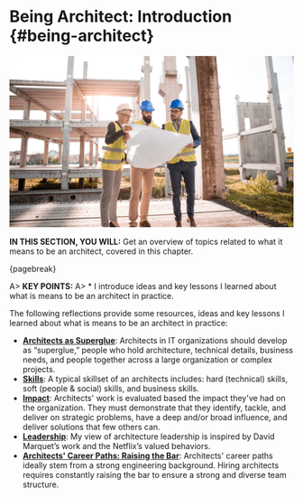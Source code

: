 

# Being Architect: Introduction {#being-architect}


![](assets/images/arch/architect-3979490_1920.jpg)



**IN THIS SECTION, YOU WILL:**  Get an overview of topics related to what it means to be an architect, covered in this chapter.

{pagebreak}

A> **KEY POINTS:**
A> * I introduce ideas and key lessons I learned about what is means to be an architect in practice.

The following reflections provide some resources, ideas and key lessons I learned about what is means to be an architect in practice:

* **[Architects as Superglue](#superglue)**: Architects in IT organizations should develop as “superglue,” people who hold architecture, technical details, business needs, and people together across a large organization or complex projects.
* **[Skills](#impact)**: A typical skillset of an architects includes: hard (technical) skills, soft (people & social) skills, and business skills.
* **[Impact](#impact)**: Architects' work is evaluated based the impact they've had on the organization. They must demonstrate that they identify, tackle, and deliver on strategic problems, have a deep and/or broad influence, and deliver solutions that few others can.
* **[Leadership](behaviors)**: My view of architecture leadership is inspired by David Marquet’s work and the Netflix’s valued behaviors.
* **[Architects' Career Paths: Raising the Bar](#career)**: Architects' career paths ideally stem from a strong engineering background. Hiring architects requires constantly raising the bar to ensure a strong and diverse team structure.
